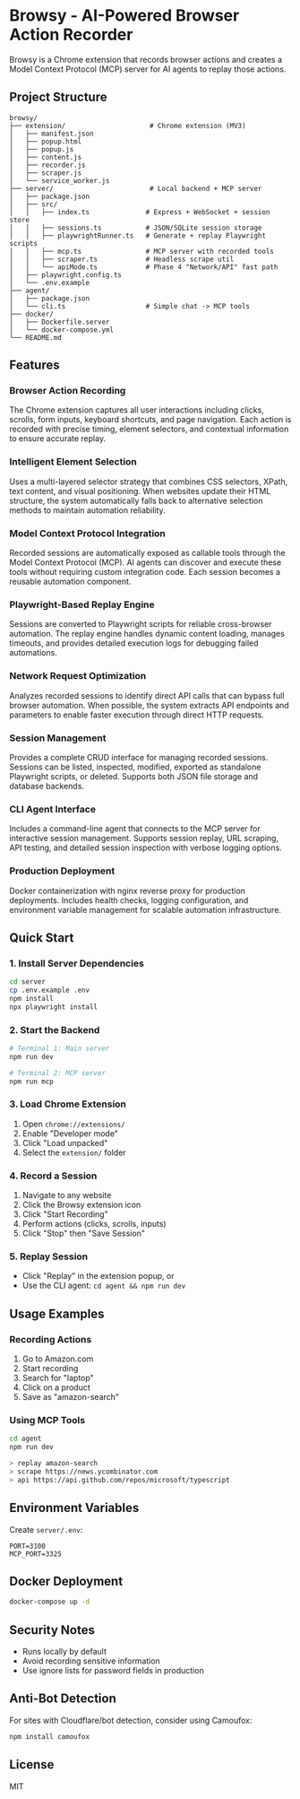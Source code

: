 # Browsy - AI-Powered Browser Action Recorder

Browsy is a Chrome extension that records browser actions and creates a Model Context Protocol (MCP) server for AI agents to replay those actions.

## Project Structure

```
browsy/
├── extension/                     # Chrome extension (MV3)
│   ├── manifest.json
│   ├── popup.html
│   ├── popup.js
│   ├── content.js
│   ├── recorder.js
│   ├── scraper.js
│   └── service_worker.js
├── server/                        # Local backend + MCP server
│   ├── package.json
│   ├── src/
│   │   ├── index.ts              # Express + WebSocket + session store
│   │   ├── sessions.ts           # JSON/SQLite session storage
│   │   ├── playwrightRunner.ts   # Generate + replay Playwright scripts
│   │   ├── mcp.ts                # MCP server with recorded tools
│   │   ├── scraper.ts            # Headless scrape util
│   │   └── apiMode.ts            # Phase 4 "Network/API" fast path
│   ├── playwright.config.ts
│   └── .env.example
├── agent/
│   ├── package.json
│   └── cli.ts                    # Simple chat -> MCP tools
├── docker/
│   ├── Dockerfile.server
│   └── docker-compose.yml
└── README.md
```

## Features

### Browser Action Recording
The Chrome extension captures all user interactions including clicks, scrolls, form inputs, keyboard shortcuts, and page navigation. Each action is recorded with precise timing, element selectors, and contextual information to ensure accurate replay.

### Intelligent Element Selection
Uses a multi-layered selector strategy that combines CSS selectors, XPath, text content, and visual positioning. When websites update their HTML structure, the system automatically falls back to alternative selection methods to maintain automation reliability.

### Model Context Protocol Integration
Recorded sessions are automatically exposed as callable tools through the Model Context Protocol (MCP). AI agents can discover and execute these tools without requiring custom integration code. Each session becomes a reusable automation component.

### Playwright-Based Replay Engine
Sessions are converted to Playwright scripts for reliable cross-browser automation. The replay engine handles dynamic content loading, manages timeouts, and provides detailed execution logs for debugging failed automations.

### Network Request Optimization
Analyzes recorded sessions to identify direct API calls that can bypass full browser automation. When possible, the system extracts API endpoints and parameters to enable faster execution through direct HTTP requests.

### Session Management
Provides a complete CRUD interface for managing recorded sessions. Sessions can be listed, inspected, modified, exported as standalone Playwright scripts, or deleted. Supports both JSON file storage and database backends.

### CLI Agent Interface
Includes a command-line agent that connects to the MCP server for interactive session management. Supports session replay, URL scraping, API testing, and detailed session inspection with verbose logging options.

### Production Deployment
Docker containerization with nginx reverse proxy for production deployments. Includes health checks, logging configuration, and environment variable management for scalable automation infrastructure.

## Quick Start

### 1. Install Server Dependencies
```bash
cd server
cp .env.example .env
npm install
npx playwright install
```

### 2. Start the Backend
```bash
# Terminal 1: Main server
npm run dev

# Terminal 2: MCP server
npm run mcp
```

### 3. Load Chrome Extension
1. Open `chrome://extensions/`
2. Enable "Developer mode"
3. Click "Load unpacked"
4. Select the `extension/` folder

### 4. Record a Session
1. Navigate to any website
2. Click the Browsy extension icon
3. Click "Start Recording"
4. Perform actions (clicks, scrolls, inputs)
5. Click "Stop" then "Save Session"

### 5. Replay Session
- Click "Replay" in the extension popup, or
- Use the CLI agent: `cd agent && npm run dev`

## Usage Examples

### Recording Actions
1. Go to Amazon.com
2. Start recording
3. Search for "laptop"
4. Click on a product
5. Save as "amazon-search"

### Using MCP Tools
```bash
cd agent
npm run dev

> replay amazon-search
> scrape https://news.ycombinator.com
> api https://api.github.com/repos/microsoft/typescript
```

## Environment Variables

Create `server/.env`:
```
PORT=3100
MCP_PORT=3325
```

## Docker Deployment

```bash
docker-compose up -d
```

## Security Notes

- Runs locally by default
- Avoid recording sensitive information
- Use ignore lists for password fields in production

## Anti-Bot Detection

For sites with Cloudflare/bot detection, consider using Camoufox:
```bash
npm install camoufox
```

## License

MIT
